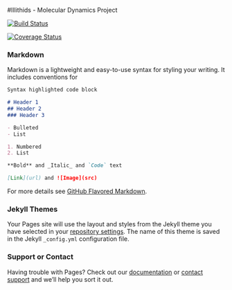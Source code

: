 #Illithids - Molecular Dynamics Project

[![Build Status](https://travis-ci.org/alexpec/illithids.svg?branch=master)](https://travis-ci.org/alexpec/illithids)

[![Coverage Status](https://coveralls.io/repos/github/alexpec/illithids/badge.svg?branch=master)](https://coveralls.io/github/alexpec/illithids?branch=master)




### Markdown

Markdown is a lightweight and easy-to-use syntax for styling your writing. It includes conventions for

```markdown
Syntax highlighted code block

# Header 1
## Header 2
### Header 3

- Bulleted
- List

1. Numbered
2. List

**Bold** and _Italic_ and `Code` text

[Link](url) and ![Image](src)
```

For more details see [GitHub Flavored Markdown](https://guides.github.com/features/mastering-markdown/).

### Jekyll Themes

Your Pages site will use the layout and styles from the Jekyll theme you have selected in your [repository settings](https://github.com/alexpec/illithids/settings). The name of this theme is saved in the Jekyll `_config.yml` configuration file.

### Support or Contact

Having trouble with Pages? Check out our [documentation](https://help.github.com/categories/github-pages-basics/) or [contact support](https://github.com/contact) and we’ll help you sort it out.
